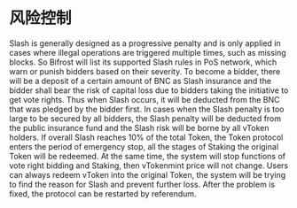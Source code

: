 # 风险控制

Slash is generally designed as a progressive penalty and is only applied in cases where illegal operations are triggered multiple times, such as missing blocks. So Bifrost will list its supported Slash rules in PoS network, which warn or punish bidders based on their severity. To become a bidder, there will be a deposit of a certain amount of BNC as Slash insurance and the bidder shall bear the risk of capital loss due to bidders taking the initiative to get vote rights. Thus when Slash occurs, it will be deducted from the BNC that was pledged by the bidder first. In cases when the Slash penalty is too large to be secured by all bidders, the Slash penalty will be deducted from the public insurance fund and the Slash risk will be borne by all vToken holders. If overall Slash reaches 10% of the total Token, the Token protocol enters the period of emergency stop, all the stages of Staking the original Token will be redeemed. At the same time, the system will stop functions of vote right bidding and Staking, then vTokenmint price will not change. Users can always redeem vToken into the original Token, the system will be trying to find the reason for Slash and prevent further loss. After the problem is fixed, the protocol can be restarted by referendum.

